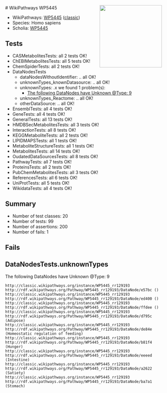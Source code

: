 <img style="float: right; width: 200px" src="https://upload.wikimedia.org/wikipedia/commons/thumb/8/83/Wplogo_with_text_500.png/640px-Wplogo_with_text_500.png" />
# WikiPathways WP5445

* WikiPathways: [WP5445](https://wikipathways.org/pathways/WP5445) ([classic](https://classic.wikipathways.org/instance/WP5445))
* Species: Homo sapiens
* Scholia: [WP5445](https://scholia.toolforge.org/wikipathways/WP5445)
## Tests
* CASMetabolitesTests: all 2 tests OK!
* ChEBIMetabolitesTests: all 5 tests OK!
* ChemSpiderTests: all 2 tests OK!
* DataNodesTests
    * dataNodesWithoutIdentifier: .. all OK!
    * unknownTypes_knownDatasource: .. all OK!
    * unknownTypes: .x we found 1 problem(s):
        * [The following DataNodes have Unknown @Type: 9](#839973e7)
    * unknownTypes_Reactome: .. all OK!
    * otherDataSource: .. all OK!
* EnsemblTests: all 4 tests OK!
* GeneTests: all 4 tests OK!
* GeneralTests: all 13 tests OK!
* HMDBSecMetabolitesTests: all 3 tests OK!
* InteractionTests: all 8 tests OK!
* KEGGMetaboliteTests: all 2 tests OK!
* LIPIDMAPSTests: all 1 tests OK!
* MetaboliteStructureTests: all 1 tests OK!
* MetabolitesTests: all 14 tests OK!
* OudatedDataSourcesTests: all 8 tests OK!
* PathwayTests: all 7 tests OK!
* ProteinsTests: all 2 tests OK!
* PubChemMetabolitesTests: all 3 tests OK!
* ReferencesTests: all 6 tests OK!
* UniProtTests: all 5 tests OK!
* WikidataTests: all 4 tests OK!


## Summary

* Number of test classes: 20
* Number of tests: 99
* Number of assertions: 200
* Number of fails: 1

## Fails

<a name="839973e7" />

## DataNodesTests.unknownTypes

The following DataNodes have Unknown @Type: 9
```
http://classic.wikipathways.org/instance/WP5445_rr129193 http://rdf.wikipathways.org/Pathway/WP5445_rr129193/DataNode/e57bc ()
http://classic.wikipathways.org/instance/WP5445_rr129193 http://rdf.wikipathways.org/Pathway/WP5445_rr129193/DataNode/ed400 ()
http://classic.wikipathways.org/instance/WP5445_rr129193 http://rdf.wikipathways.org/Pathway/WP5445_rr129193/DataNode/ffdee ()
http://classic.wikipathways.org/instance/WP5445_rr129193 http://rdf.wikipathways.org/Pathway/WP5445_rr129193/DataNode/d795c (Adipose)
http://classic.wikipathways.org/instance/WP5445_rr129193 http://rdf.wikipathways.org/Pathway/WP5445_rr129193/DataNode/de84e (Homeostatic regulation of feeding)
http://classic.wikipathways.org/instance/WP5445_rr129193 http://rdf.wikipathways.org/Pathway/WP5445_rr129193/DataNode/b81f4 (Hunger)
http://classic.wikipathways.org/instance/WP5445_rr129193 http://rdf.wikipathways.org/Pathway/WP5445_rr129193/DataNode/eeeed (Intestine)
http://classic.wikipathways.org/instance/WP5445_rr129193 http://rdf.wikipathways.org/Pathway/WP5445_rr129193/DataNode/a2622 (Satiety)
http://classic.wikipathways.org/instance/WP5445_rr129193 http://rdf.wikipathways.org/Pathway/WP5445_rr129193/DataNode/ba7a1 (Stomach)
```

